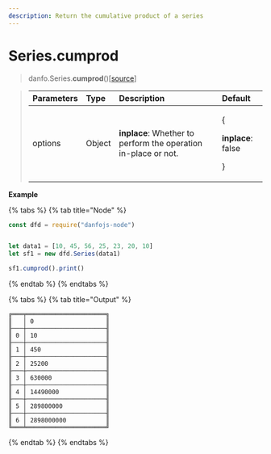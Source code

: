 ```yaml
---
description: Return the cumulative product of a series
---
```


# Series.cumprod

> danfo.Series.**cumprod**\(\)\[[source](https://github.com/opensource9ja/danfojs/blob/e25010c26d9c423412613d820015a48ad03d5c6d/danfojs-node/src/core/series.js#L738)\]

> <table>
>   <thead>
>     <tr>
>       <th style="text-align:left">Parameters</th>
>       <th style="text-align:left">Type</th>
>       <th style="text-align:left">Description</th>
>       <th style="text-align:left">Default</th>
>     </tr>
>   </thead>
>   <tbody>
>     <tr>
>       <td style="text-align:left">options</td>
>       <td style="text-align:left">Object</td>
>       <td style="text-align:left"><b>inplace</b>: Whether to perform the operation in-place or not.</td>
>       <td
>       style="text-align:left">
>         <p>{</p>
>         <p><b>inplace</b>: false</p>
>         <p>}</p>
>         </td>
>     </tr>
>   </tbody>
> </table>

**Example**

{% tabs %}
{% tab title="Node" %}
```javascript
const dfd = require("danfojs-node")


let data1 = [10, 45, 56, 25, 23, 20, 10]
let sf1 = new dfd.Series(data1)

sf1.cumprod().print()
```
{% endtab %}
{% endtabs %}

{% tabs %}
{% tab title="Output" %}
```text
╔═══╤══════════════════════╗
║   │ 0                    ║
╟───┼──────────────────────╢
║ 0 │ 10                   ║
╟───┼──────────────────────╢
║ 1 │ 450                  ║
╟───┼──────────────────────╢
║ 2 │ 25200                ║
╟───┼──────────────────────╢
║ 3 │ 630000               ║
╟───┼──────────────────────╢
║ 4 │ 14490000             ║
╟───┼──────────────────────╢
║ 5 │ 289800000            ║
╟───┼──────────────────────╢
║ 6 │ 2898000000           ║
╚═══╧══════════════════════╝
```
{% endtab %}
{% endtabs %}

